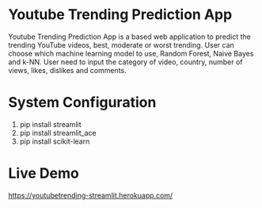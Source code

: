 # Youtube Trending Prediction App
Youtube Trending Prediction App is a based web application to predict the trending YouTube videos, best, moderate or worst trending. User can choose which machine learning model to use, Random Forest, Naive Bayes and k-NN. User need to input the category of video, country, number of views, likes, dislikes and comments.
# System Configuration
1. pip install streamlit
2. pip install streamlit_ace
3. pip install scikit-learn
# Live Demo
https://youtubetrending-streamlit.herokuapp.com/
